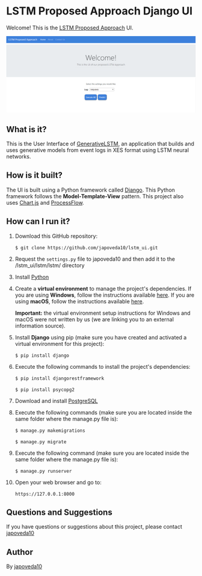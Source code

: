 # LSTM Proposed Approach Django UI

Welcome! This is the [LSTM Proposed Approach](https://link.springer.com/chapter/10.1007/978-3-030-26619-6_19) UI.

![LSTM Proposed Approach Main Page](https://raw.githubusercontent.com/japoveda10/lstm_ui/master/lstm/IMAGE.png)

## What is it?

This is the User Interface of [GenerativeLSTM](https://github.com/AdaptiveBProcess/GenerativeLSTM), an application that builds and uses generative models from event logs in XES format using LSTM neural networks.

## How is it built?

The UI is built using a Python framework called [Django](https://www.djangoproject.com/). This Python framework follows the **Model-Template-View** pattern. This project also uses [Chart.js](https://www.chartjs.org/) and [ProcessFlow](https://github.com/GabrielchenCN/ProcessFlow).

## How can I run it?

1. Download this GitHub repository:

   ```
   $ git clone https://github.com/japoveda10/lstm_ui.git
   ```
   
2. Request the ```settings.py``` file to japoveda10 and then add it to the /lstm_ui/lstm/lstm/ directory
3. Install [Python](https://www.python.org/downloads/)
4. Create a **virtual environment** to manage the project's dependencies. If you are using **Windows**, follow the instructions available [here](https://programwithus.com/learn-to-code/Pip-and-virtualenv-on-Windows/). If you are using **macOS**, follow the instructions available [here](https://sourabhbajaj.com/mac-setup/Python/virtualenv.html). 

   **Important:** the virtual environment setup instructions for Windows and macOS were not written by us (we are linking you    to an external information source).

5. Install **Django** using pip (make sure you have created and activated a virtual environment for this project):

   ```
   $ pip install django
   ```

6. Execute the following commands to install the project's dependencies:

   ```
   $ pip install djangorestframework
   ```
   
   ```
   $ pip install psycopg2
   ```

7. Download and install [PostgreSQL](https://www.postgresql.org/download/)

8. Execute the following commands (make sure you are located inside the same folder where the manage.py file is):

   ```
   $ manage.py makemigrations
   ```
   
   ```
   $ manage.py migrate
   ```

9. Execute the following command (make sure you are located inside the same folder where the manage.py file is):

   ```
   $ manage.py runserver
   ```

10. Open your web browser and go to:

      ```
      https://127.0.0.1:8000
      ```

## Questions and Suggestions

If you have questions or suggestions about this project, please contact [japoveda10](https://github.com/japoveda10)

## Author

By [japoveda10](https://github.com/japoveda10)
